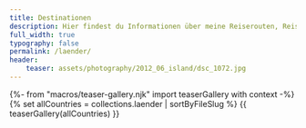 ```yaml
---
title: Destinationen
description: Hier findest du Informationen über meine Reiserouten, Reiseberichte und viele weitere Tipps zu den Ländern, die ich schon besucht habe.
full_width: true
typography: false
permalink: /laender/
header:
    teaser: assets/photography/2012_06_island/dsc_1072.jpg
---
```

{%- from "macros/teaser-gallery.njk" import teaserGallery with context -%}
{% set allCountries = collections.laender | sortByFileSlug %}
{{ teaserGallery(allCountries) }}
